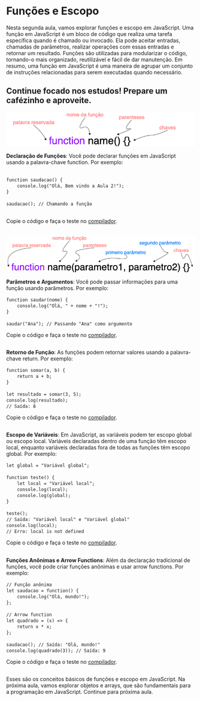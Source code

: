 ## <h1>Funções e Escopo</h1>

Nesta segunda aula, vamos explorar funções e escopo em JavaScript. 
Uma função em JavaScript é um bloco de código que realiza uma tarefa específica quando é chamado ou invocado. Ela pode aceitar entradas, chamadas de parâmetros, realizar operações com essas entradas e retornar um resultado. Funções são utilizadas para modularizar o código, tornando-o mais organizado, reutilizável e fácil de dar manutenção. Em resumo, uma função em JavaScript é uma maneira de agrupar um conjunto de instruções relacionadas para serem executadas quando necessário.

## Continue focado nos estudos! Prepare um cafézinho e aproveite.

<img src="/img/func1.png">

**Declaração de Funções**: Você pode declarar funções em JavaScript usando a palavra-chave function. Por exemplo:
```

function saudacao() {
    console.log("Olá, Bem vindo a Aula 2!");
}

saudacao(); // Chamando a função


```
Copie o código e faça o teste no [compilador](https://onecompiler.com/javascript).

##  


<img src="/img/func2.png">

**Parâmetros e Argumentos**: Você pode passar informações para uma função usando parâmetros. Por exemplo:
```
function saudar(nome) {
    console.log("Olá, " + nome + "!");
}

saudar("Ana"); // Passando "Ana" como argumento

```
Copie o código e faça o teste no [compilador](https://onecompiler.com/javascript).

##  

**Retorno de Função**: As funções podem retornar valores usando a palavra-chave return. Por exemplo:
```
function somar(a, b) {
    return a + b;
}

let resultado = somar(3, 5);
console.log(resultado);
// Saída: 8

```
Copie o código e faça o teste no [compilador](https://onecompiler.com/javascript).

##  

**Escopo de Variáveis**: Em JavaScript, as variáveis podem ter escopo global ou escopo local. Variáveis declaradas dentro de uma função têm escopo local, enquanto variáveis declaradas fora de todas as funções têm escopo global. Por exemplo:
```
let global = "Variável global";

function teste() {
    let local = "Variável local";
    console.log(local);
    console.log(global);
}

teste();
// Saída: "Variável local" e "Variável global"
console.log(local);
// Erro: local is not defined

```
Copie o código e faça o teste no [compilador](https://onecompiler.com/javascript).

##  


**Funções Anônimas e Arrow Functions**:  Além da declaração tradicional de funções, você pode criar funções anônimas e usar arrow functions. Por exemplo:
```
// Função anônima
let saudacao = function() {
    console.log("Olá, mundo!");
};

// Arrow function
let quadrado = (x) => {
    return x * x;
};

saudacao(); // Saída: "Olá, mundo!"
console.log(quadrado(3)); // Saída: 9

```
Copie o código e faça o teste no [compilador](https://onecompiler.com/javascript).

##  


Esses são os conceitos básicos de funções e escopo em JavaScript. Na próxima aula, vamos explorar objetos e arrays, que são fundamentais para a programação em JavaScript. Continue para próxima aula.



